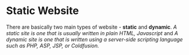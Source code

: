 # Static Website

There are basically two main types of website - **static** and **dynamic**. 
  *A static site is one that is usually written in plain HTML, Javascript* and 
  *A dynamic site is one that is written using a server-side scripting language such as PHP, ASP, JSP, or Coldfusion.*

